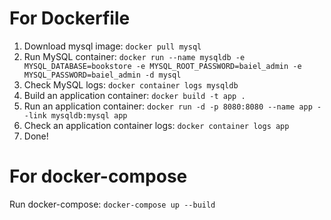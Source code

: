 # For Dockerfile
1. Download mysql image: ```docker pull mysql```
2. Run MySQL container: ```docker run --name mysqldb -e MYSQL_DATABASE=bookstore -e MYSQL_ROOT_PASSWORD=baiel_admin -e MYSQL_PASSWORD=baiel_admin -d mysql```
3. Check MySQL logs: ```docker container logs mysqldb```
4. Build an application container: ```docker build -t app .```
5. Run an application container: ```docker run -d -p 8080:8080 --name app --link mysqldb:mysql app```
6. Check an application container logs: ```docker container logs app```
7. Done!

# For docker-compose
Run docker-compose: ```docker-compose up --build```